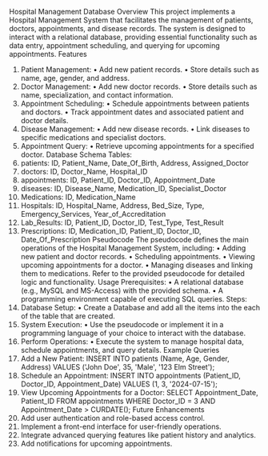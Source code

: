 Hospital Management Database
Overview
This project implements a Hospital Management System that facilitates the management of patients, doctors, appointments, and disease records. The system is designed to interact with a relational database, providing essential functionality such as data entry, appointment scheduling, and querying for upcoming appointments.
Features
1.	Patient Management:
•	Add new patient records.
•	Store details such as name, age, gender, and address.
2.	Doctor Management:
•	Add new doctor records.
•	Store details such as name, specialization, and contact information.
3.	Appointment Scheduling:
•	Schedule appointments between patients and doctors.
•	Track appointment dates and associated patient and doctor details.
4.	Disease Management:
•	Add new disease records.
•	Link diseases to specific medications and specialist doctors.
5.	Appointment Query:
•	Retrieve upcoming appointments for a specified doctor.
Database Schema
Tables:
1.	patients:  ID, Patient_Name, Date_Of_Birth, Address, Assigned_Doctor
2.	doctors: ID, Doctor_Name, Hospital_ID 
3.	appointments: ID, Patient_ID, Doctor_ID, Appointment_Date
4.	diseases: ID, Disease_Name, Medication_ID, Specialist_Doctor
5.	Medications:  ID, Medication_Name
6.	Hospitals: ID, Hospital_Name, Address, Bed_Size, Type, Emergency_Services, Year_of_Accreditation
7.	Lab_Results: ID, Patient_ID, Doctor_ID, Test_Type, Test_Result
8.	Prescriptions: ID, Medication_ID, Patient_ID, Doctor_ID, Date_Of_Prescription
Pseudocode
The pseudocode defines the main operations of the Hospital Management System, including:
•	Adding new patient and doctor records.
•	Scheduling appointments.
•	Viewing upcoming appointments for a doctor.
•	Managing diseases and linking them to medications.
Refer to the provided pseudocode for detailed logic and functionality.
Usage
Prerequisites:
•	A relational database (e.g., MySQL and MS-Access) with the provided schema.
•	A programming environment capable of executing SQL queries.
Steps:
1.	Database Setup:
•	Create a Database and add all the items into the each of the table that are created.
2.	System Execution:
•	Use the pseudocode or implement it in a programming language of your choice to interact with the database.
3.	Perform Operations:
•	Execute the system to manage hospital data, schedule appointments, and query details.
Example Queries
1.	Add a New Patient:
INSERT INTO patients (Name, Age, Gender, Address) VALUES ('John Doe', 35, 'Male', '123 Elm Street');
2.	Schedule an Appointment:
INSERT INTO appointments (Patient_ID, Doctor_ID, Appointment_Date) VALUES (1, 3, '2024-07-15');
3.	View Upcoming Appointments for a Doctor:
SELECT Appointment_Date, Patient_ID FROM appointments WHERE Doctor_ID = 3 AND Appointment_Date > CURDATE();
Future Enhancements
1.	Add user authentication and role-based access control.
2.	Implement a front-end interface for user-friendly operations.
3.	Integrate advanced querying features like patient history and analytics.
4.	Add notifications for upcoming appointments.
